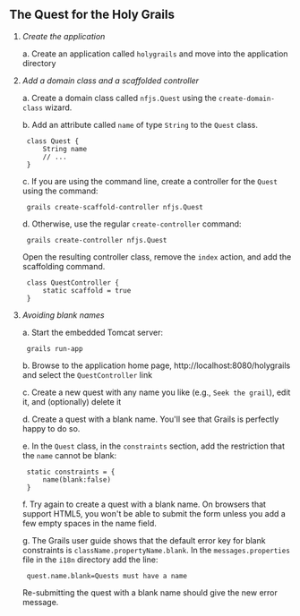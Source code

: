 The Quest for the Holy Grails
-----------------------------

1. *Create the application*

    a. Create an application called `holygrails` and move into the application directory
    
2. *Add a domain class and a scaffolded controller*

    a. Create a domain class called `nfjs.Quest` using the `create-domain-class` wizard.
    
    b. Add an attribute called `name` of type `String` to the `Quest` class.
    
        class Quest {
            String name
            // ...
        }
    
    c. If you are using the command line, create a controller for the `Quest` using the command:
        
        grails create-scaffold-controller nfjs.Quest
        
    d. Otherwise, use the regular `create-controller` command:
    
        grails create-controller nfjs.Quest
        
    Open the resulting controller class, remove the `index` action, and add the scaffolding command.
    
        class QuestController {
            static scaffold = true
        }
        
3. *Avoiding blank names*

    a. Start the embedded Tomcat server:
    
        grails run-app
        
    b. Browse to the application home page, http://localhost:8080/holygrails and select the `QuestController` link
    
    c. Create a new quest with any name you like (e.g., `Seek the grail`), edit it, and (optionally) delete it
    
    d. Create a quest with a blank name. You'll see that Grails is perfectly happy to do so.
    
    e. In the `Quest` class, in the `constraints` section, add the restriction that the `name` cannot be blank:
    
        static constraints = {
            name(blank:false)
        }
        
    f. Try again to create a quest with a blank name. On browsers that support HTML5, you won't be able to submit the
    form unless you add a few empty spaces in the name field.
    
    g. The Grails user guide shows that the default error key for blank constraints is `className.propertyName.blank`. 
    In the `messages.properties` file in the `i18n` directory add the line:
    
        quest.name.blank=Quests must have a name
        
    Re-submitting the quest with a blank name should give the new error message.
    